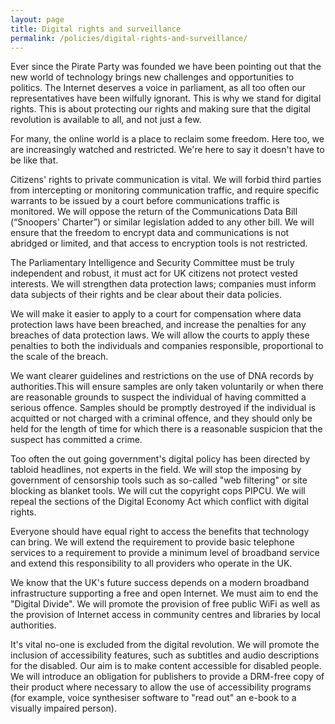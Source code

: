 ```yaml
---
layout: page
title: Digital rights and surveillance
permalink: /policies/digital-rights-and-surveillance/
---
```


Ever since the Pirate Party was founded we have been pointing out that the new world of technology brings new challenges and opportunities to politics. The Internet deserves a voice in parliament, as all too often our representatives have been wilfully ignorant. This is why we stand for digital rights. This is about protecting our rights and making sure that the digital revolution is available to all, and not just a few.

For many, the online world is a place to reclaim some freedom. Here too, we are increasingly watched and restricted. We're here to say it doesn't have to be like that.

Citizens' rights to private communication is vital. We will forbid third parties from intercepting or monitoring communication traffic, and require specific warrants to be issued by a court before communications traffic is monitored. We will oppose the return of the Communications Data Bill (“Snoopers' Charter”) or similar legislation added to any other bill. We will ensure that the freedom to encrypt data and communications is not abridged or limited, and that access to encryption tools is not restricted.

The Parliamentary Intelligence and Security Committee must be truly independent and robust, it must act for UK citizens not protect vested interests.
We will strengthen data protection laws; companies must inform data subjects of their rights and be clear about their data policies.

We will make it easier to apply to a court for compensation where data protection laws have been breached, and increase the penalties for any breaches of data protection laws. We will allow the courts to apply these penalties to both the individuals and companies responsible, proportional to the scale of the breach.

We want clearer guidelines and restrictions on the use of DNA records by authorities.This will ensure samples are only taken voluntarily or when there are reasonable grounds to suspect the individual of having committed a serious offence. Samples should be promptly destroyed if the individual is acquitted or not charged with a criminal offence, and they should only be held for the length of time for which there is a reasonable suspicion that the suspect has committed a crime.

Too often the out going government's digital policy has been directed by tabloid headlines, not experts in the field. We will stop the imposing by government of censorship tools such as so-called "web filtering" or site blocking as blanket tools. We will cut the copyright cops PIPCU. We will repeal the sections of the Digital Economy Act which conflict with digital rights.

Everyone should have equal right to access the benefits that technology can bring. We will extend the requirement to provide basic telephone services to a requirement to provide a minimum level of broadband service and extend this responsibility to all providers who operate in the UK.

We know that the UK's future success depends on a modern broadband infrastructure  supporting a free and open Internet. We must aim to end the "Digital Divide". We will promote the provision of free public WiFi as well as the provision of Internet access in community centres and libraries by local authorities.

It's vital no-one is excluded from the digital revolution. We will promote the inclusion of accessibility features, such as subtitles and audio descriptions for the disabled. Our aim is to make content accessible for disabled people. We will introduce an obligation for publishers to provide a DRM-free copy of their product where necessary to allow the use of accessibility  programs (for example, voice synthesiser software to "read out" an e-book to a visually impaired person).

